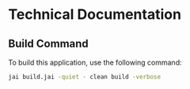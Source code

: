# Technical Documentation

## Build Command

To build this application, use the following command:

```bash
jai build.jai -quiet - clean build -verbose
```